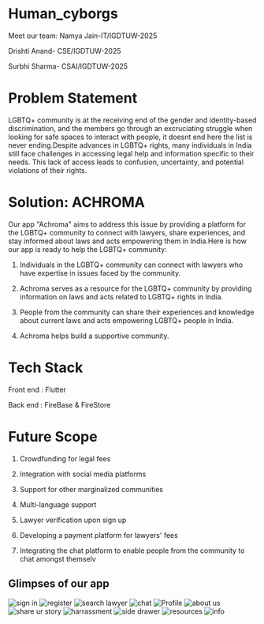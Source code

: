 # Human_cyborgs
Meet our team:
Namya Jain-IT/IGDTUW-2025

Drishti Anand- CSE/IGDTUW-2025

Surbhi Sharma- CSAI/IGDTUW-2025


# Problem Statement

LGBTQ+ community is at the receiving end of the gender and identity-based discrimination, and the members go through an excruciating struggle when looking for safe spaces to interact with people, it doesnt end here the list is never ending.Despite advances in LGBTQ+ rights, many individuals in India still face challenges in accessing legal help and information specific to their needs. This lack of access leads to confusion, uncertainty, and potential violations of their rights. 

# Solution: ACHROMA

Our app "Achroma" aims to address this issue by providing a platform for the LGBTQ+ community to connect with lawyers, share experiences, and stay informed about laws and acts empowering them in India.Here is how our app is ready to help the LGBTQ+ community:

1. Individuals in the LGBTQ+ community can connect with lawyers who have expertise in issues faced by the community.

2. Achroma serves as a resource for the LGBTQ+ community by providing information on laws and acts related to LGBTQ+ rights in India. 

3. People from the community can share their experiences and knowledge about current laws and acts empowering LGBTQ+ people in India. 

4. Achroma helps build a supportive community.

# Tech Stack 

Front end : Flutter

Back end : FireBase & FireStore

# Future Scope
1. Crowdfunding for legal fees

2. Integration with social media platforms

3. Support for other marginalized communities

4. Multi-language support

5. Lawyer verification upon sign up

6. Developing a payment platform for lawyers' fees

7. Integrating the chat platform to enable people from the community to chat amongst themselv

## Glimpses of our app

![sign in](https://user-images.githubusercontent.com/91187555/218303937-e4ecf63b-e5f7-48c3-a7a0-14a4dfb0f970.png)
![register](https://user-images.githubusercontent.com/91187555/218303940-d3045bb7-905f-4e71-8ffc-fb95455748a2.png)
![search lawyer](https://user-images.githubusercontent.com/91187555/218303945-7be88f81-2286-417a-8028-d063e60b6d69.png)
![chat](https://user-images.githubusercontent.com/91187555/218303949-58bbdd3b-2857-45ca-a933-58ed427a59f5.png)
![Profile](https://user-images.githubusercontent.com/91187555/218303953-53f2e137-f605-4c53-bc3b-fa9572e3007e.png)
![about us](https://user-images.githubusercontent.com/91187555/218303955-418bef6f-d811-4813-8363-cfa90d238370.png)
![share ur story](https://user-images.githubusercontent.com/91187555/218304157-2a262d4f-d6a0-4885-a5ff-75010b80aa20.png)
![harrassment](https://user-images.githubusercontent.com/91187555/218304166-988b9822-54d8-4f78-a889-b383cb3b6f59.png)
![side drawer](https://user-images.githubusercontent.com/91187555/218304172-005ba64d-bbcb-436b-8099-9b413eb8a357.png)
![resources](https://user-images.githubusercontent.com/91187555/218304446-8338664b-3504-48bf-977d-b88429a1651e.png)
![info](https://user-images.githubusercontent.com/91187555/218304472-feb087e3-6728-4167-9384-ecc6854ac81c.png)


